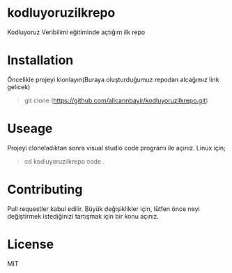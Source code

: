# kodluyoruzilkrepo
Kodluyoruz Veribilimi eğitiminde açtığım ilk repo

# Installation
Öncelikle projeyi klonlayın(Buraya oluşturduğumuz repodan alcağımız link gelicek)

> git clone (https://github.com/alicannbayir/kodluyoruzilkrepo.git)

# Useage

Projeyi cloneladıktan sonra visual studio code programı ile açınız.
Linux için;
> cd kodluyoruzilkrepo
code .

# Contributing
Pull requestler kabul edilir. Büyük değişiklikler için, lütfen önce neyi değiştirmek istediğinizi tartışmak için bir konu açınız.

# License
MIT

